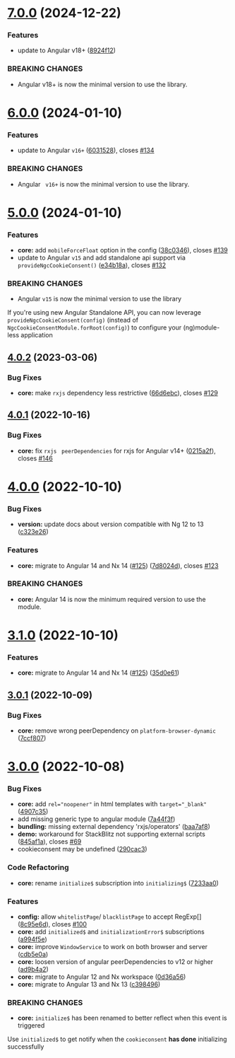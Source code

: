 # [7.0.0](https://github.com/tinesoft/ngx-cookieconsent/compare/v6.0.0...v7.0.0) (2024-12-22)

### Features

- update to Angular v18+ ([8924f12](https://github.com/tinesoft/ngx-cookieconsent/commit/8924f12bfd7ade3002f183462f2ce5f71d0e3073))

### BREAKING CHANGES

- Angular v18+ is now the minimal version to use the library.

# [6.0.0](https://github.com/tinesoft/ngx-cookieconsent/compare/v5.0.0...v6.0.0) (2024-01-10)

### Features

- update to Angular `v16+` ([6031528](https://github.com/tinesoft/ngx-cookieconsent/commit/60315282f353e1293ec434e9b1d64e55ab1af914)), closes [#134](https://github.com/tinesoft/ngx-cookieconsent/issues/134)

### BREAKING CHANGES

- Angular ` v16+` is now the minimal version to use the library.

# [5.0.0](https://github.com/tinesoft/ngx-cookieconsent/compare/v4.0.2...v5.0.0) (2024-01-10)

### Features

- **core:** add `mobileForceFloat` option in the config ([38c0346](https://github.com/tinesoft/ngx-cookieconsent/commit/38c03466781913dea59ec03e775e83e47347c664)), closes [#139](https://github.com/tinesoft/ngx-cookieconsent/issues/139)
- update to Angular `v15` and add standalone api support via `provideNgcCookieConsent()` ([e34b18a](https://github.com/tinesoft/ngx-cookieconsent/commit/e34b18aa1f5ddbd78c8ef654606a1ae102364f73)), closes [#132](https://github.com/tinesoft/ngx-cookieconsent/issues/132)

### BREAKING CHANGES

- Angular `v15` is now the minimal version to use the library

If you're using new Angular Standalone API, you can now leverage `provideNgcCookieConsent(config)`
(instead of `NgcCookieConsentModule.forRoot(config)`) to configure your (ng)module-less application

## [4.0.2](https://github.com/tinesoft/ngx-cookieconsent/compare/v4.0.1...v4.0.2) (2023-03-06)

### Bug Fixes

- **core:** make `rxjs` dependency less restrictive ([66d6ebc](https://github.com/tinesoft/ngx-cookieconsent/commit/66d6ebc20a4801221e007c515aecf553b5832c86)), closes [#129](https://github.com/tinesoft/ngx-cookieconsent/issues/129)

## [4.0.1](https://github.com/tinesoft/ngx-cookieconsent/compare/v4.0.0...v4.0.1) (2022-10-16)

### Bug Fixes

- **core:** fix `rxjs ` `peerDependencies` for rxjs for Angular v14+ ([0215a2f](https://github.com/tinesoft/ngx-cookieconsent/commit/0215a2f3960cfb11374c98b6fe4e0452f5d76180)), closes [#146](https://github.com/tinesoft/ngx-cookieconsent/issues/146)

# [4.0.0](https://github.com/tinesoft/ngx-cookieconsent/compare/v3.0.1...v4.0.0) (2022-10-10)

### Bug Fixes

- **version:** update docs about version compatible with Ng 12 to 13 ([c323e26](https://github.com/tinesoft/ngx-cookieconsent/commit/c323e263038b54682737c67553655dc6f24b4da4))

### Features

- **core:** migrate to Angular 14 and Nx 14 ([#125](https://github.com/tinesoft/ngx-cookieconsent/issues/125)) ([7d8024d](https://github.com/tinesoft/ngx-cookieconsent/commit/7d8024da22be4e9e7bebc0c10f51a4d27461192a)), closes [#123](https://github.com/tinesoft/ngx-cookieconsent/issues/123)

### BREAKING CHANGES

- **core:** Angular 14 is now the minimum required version to use the module.

# [3.1.0](https://github.com/tinesoft/ngx-cookieconsent/compare/v3.0.1...v3.1.0) (2022-10-10)

### Features

- **core:** migrate to Angular 14 and Nx 14 ([#125](https://github.com/tinesoft/ngx-cookieconsent/issues/125)) ([35d0e61](https://github.com/tinesoft/ngx-cookieconsent/commit/35d0e61cd99d716fa2e85611191f1d22f9f488db))

## [3.0.1](https://github.com/tinesoft/ngx-cookieconsent/compare/v3.0.0...v3.0.1) (2022-10-09)

### Bug Fixes

- **core:** remove wrong peerDependency on `platform-browser-dynamic` ([7ccf807](https://github.com/tinesoft/ngx-cookieconsent/commit/7ccf807f70bb43348aa907ef43798f690e6267cc))

# [3.0.0](https://github.com/tinesoft/ngx-cookieconsent/compare/v2.2.3...v3.0.0) (2022-10-08)

### Bug Fixes

- **core:** add `rel="noopener"` in html templates with `target="_blank"` ([4907c35](https://github.com/tinesoft/ngx-cookieconsent/commit/4907c354aaf77c26249db3b43b6a5cdf979c1158))
- add missing generic type to angular module ([7a44f3f](https://github.com/tinesoft/ngx-cookieconsent/commit/7a44f3fac3894c2b66671eb2bd6433b8cb5a6e36))
- **bundling:** missing external dependency 'rxjs/operators' ([baa7af8](https://github.com/tinesoft/ngx-cookieconsent/commit/baa7af8273d2756ba4c5643be960555ca3665d1e))
- **demo:** workaround for StackBlitz not supporting external scripts ([845af1a](https://github.com/tinesoft/ngx-cookieconsent/commit/845af1ad626f4c505979e57f21c66334a05626e9)), closes [#69](https://github.com/tinesoft/ngx-cookieconsent/issues/69)
- cookieconsent may be undefined ([290cac3](https://github.com/tinesoft/ngx-cookieconsent/commit/290cac31a8789ae8e536c6f14fec6b996f5fa3c6))

### Code Refactoring

- **core:** rename `initialize$` subscription into `initializing$` ([7233aa0](https://github.com/tinesoft/ngx-cookieconsent/commit/7233aa0325393774456500c2c69fda93498822be))

### Features

- **config:** allow `whitelistPage`/ `blacklistPage` to accept RegExp[] ([8c95e6d](https://github.com/tinesoft/ngx-cookieconsent/commit/8c95e6d4a7cef368af94f1dc5f69158c8f0442cc)), closes [#100](https://github.com/tinesoft/ngx-cookieconsent/issues/100)
- **core:** add `initialized$` and `initializationError$` subscriptions ([a994f5e](https://github.com/tinesoft/ngx-cookieconsent/commit/a994f5e3eb8f5f23001f3f1913017b424c7931a1))
- **core:** improve `WindowService` to work on both browser and server ([cdb5e0a](https://github.com/tinesoft/ngx-cookieconsent/commit/cdb5e0ac6d99e6b32c5c8e5e129a0478495813b4))
- **core:** loosen version of angular peerDependencies to v12 or higher ([ad9b4a2](https://github.com/tinesoft/ngx-cookieconsent/commit/ad9b4a2718e46e3e04ff574faac8d8de82bb0035))
- **core:** migrate to Angular 12 and Nx workspace ([0d36a56](https://github.com/tinesoft/ngx-cookieconsent/commit/0d36a5650f7fc479faf0de7422cb8eb69e34ef07))
- **core:** migrate to Angular 13 and Nx 13 ([c398496](https://github.com/tinesoft/ngx-cookieconsent/commit/c398496a7031b8ed128e9407eb9b825ef356d356))

### BREAKING CHANGES

- **core:** `initialize$` has been renamed to better reflect when this event is triggered

Use `initialized$` to get notify when the `cookieconsent` **has done** initializing successfully
